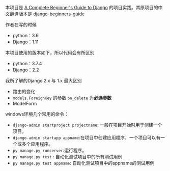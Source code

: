 
本项目是 [A Complete Beginner's Guide to Django](https://simpleisbetterthancomplex.com/series/beginners-guide/1.11/) 的项目实践。其原项目的中文翻译版本是 [django-beginners-guide](https://github.com/pythonzhichan/django-beginners-guide)

作者在写的时候 

- python：3.6
- Django：1.11

本项目使用的版本如下，所以代码会有所区别
- python：3.7.4
- Django：2.2

我所了解的Django 2.x 与 1.x 最大区别

- 路由的变化
- `models.ForeignKey` 的参数 `on_delete` 为**必选参数**
- ModelForm 

windows环境几个常用的命令：

- `django-admin startproject projectname`: 一般在项目开始时用于创建一个项目。
- `django-admin startapp appname`:在项目中创建应用程序，一个项目可以有一个或多个应用程序。
- `py manage.py runserver`:运行程序。
- `py manage.py test` : 自动化测试项目中的所有测试用例
- `py manage.py test appname`: 自动化测试项目中的appname的测试用例

